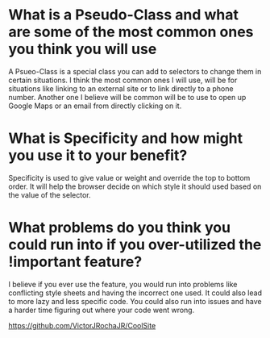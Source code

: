 # What is a Pseudo-Class and what are some of the most common ones you think you will use
A Psueo-Class is a special class you can add to selectors to change them in certain situations. I think the most common ones I will use, will be for situations like linking to an external site or to link directly to a phone number. Another one I believe will be common will be to use to open up Google Maps or an email from directly clicking on it.

# What is Specificity and how might you use it to your benefit?
Specificity is used to give value or weight and override the top to bottom order. It will help the browser decide on which style it should used based on the value of the selector.
# What problems do you think you could run into if you over-utilized the !important feature?
I believe if you ever use the feature, you would run into problems  like conflicting style sheets and having the incorrect one used. It could also lead to more lazy and less specific code. You could also run into issues and have a harder time figuring out where your code went wrong.

https://github.com/VictorJRochaJR/CoolSite